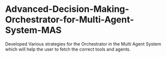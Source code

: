 # Advanced-Decision-Making-Orchestrator-for-Multi-Agent-System-MAS
Developed Various strategies for the Orchestrator in the Multi Agent System which will help the user to fetch the correct tools and agents.
